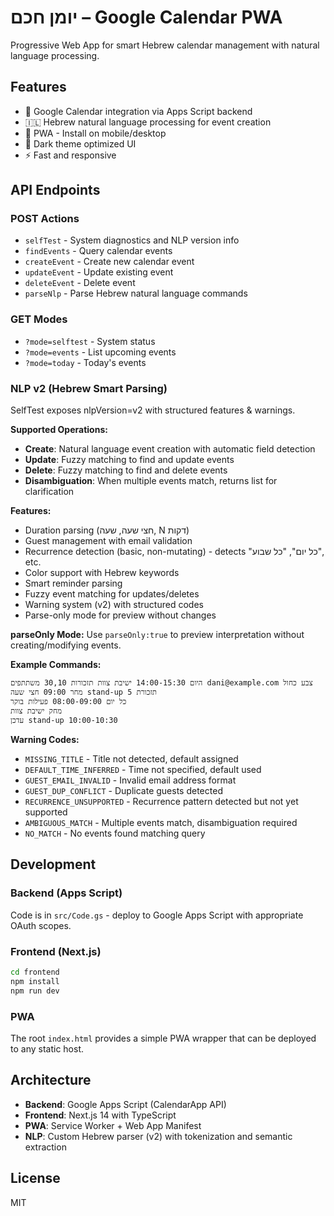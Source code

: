 # יומן חכם – Google Calendar PWA

Progressive Web App for smart Hebrew calendar management with natural language processing.

## Features

- 📅 Google Calendar integration via Apps Script backend
- 🇮🇱 Hebrew natural language processing for event creation
- 📱 PWA - Install on mobile/desktop
- 🎨 Dark theme optimized UI
- ⚡ Fast and responsive

## API Endpoints

### POST Actions
- `selfTest` - System diagnostics and NLP version info
- `findEvents` - Query calendar events
- `createEvent` - Create new calendar event
- `updateEvent` - Update existing event
- `deleteEvent` - Delete event
- `parseNlp` - Parse Hebrew natural language commands

### GET Modes
- `?mode=selftest` - System status
- `?mode=events` - List upcoming events
- `?mode=today` - Today's events

### NLP v2 (Hebrew Smart Parsing)

SelfTest exposes nlpVersion=v2 with structured features & warnings.

**Supported Operations:**
- **Create**: Natural language event creation with automatic field detection
- **Update**: Fuzzy matching to find and update events
- **Delete**: Fuzzy matching to find and delete events
- **Disambiguation**: When multiple events match, returns list for clarification

**Features:**
- Duration parsing (חצי שעה, שעה, N דקות)
- Guest management with email validation
- Recurrence detection (basic, non-mutating) - detects "כל יום", "כל שבוע", etc.
- Color support with Hebrew keywords
- Smart reminder parsing
- Fuzzy event matching for updates/deletes
- Warning system (v2) with structured codes
- Parse-only mode for preview without changes

**parseOnly Mode:**
Use `parseOnly:true` to preview interpretation without creating/modifying events.

**Example Commands:**
```
היום 14:00-15:30 ישיבת צוות תזכורות 30,10 משתתפים dani@example.com צבע כחול
מחר 09:00 חצי שעה stand-up תזכורת 5
כל יום 08:00-09:00 פעילות בוקר
מחק ישיבת צוות
עדכן stand-up 10:00-10:30
```

**Warning Codes:**
- `MISSING_TITLE` - Title not detected, default assigned
- `DEFAULT_TIME_INFERRED` - Time not specified, default used
- `GUEST_EMAIL_INVALID` - Invalid email address format
- `GUEST_DUP_CONFLICT` - Duplicate guests detected
- `RECURRENCE_UNSUPPORTED` - Recurrence pattern detected but not yet supported
- `AMBIGUOUS_MATCH` - Multiple events match, disambiguation required
- `NO_MATCH` - No events found matching query

## Development

### Backend (Apps Script)
Code is in `src/Code.gs` - deploy to Google Apps Script with appropriate OAuth scopes.

### Frontend (Next.js)
```bash
cd frontend
npm install
npm run dev
```

### PWA
The root `index.html` provides a simple PWA wrapper that can be deployed to any static host.

## Architecture

- **Backend**: Google Apps Script (CalendarApp API)
- **Frontend**: Next.js 14 with TypeScript
- **PWA**: Service Worker + Web App Manifest
- **NLP**: Custom Hebrew parser (v2) with tokenization and semantic extraction

## License

MIT
